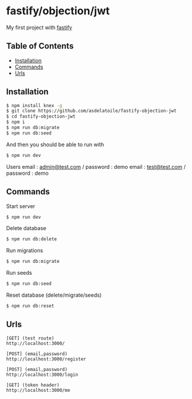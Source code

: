 # fastify/objection/jwt

My first project with [fastify](https://www.fastify.io/)

## Table of Contents

- [Installation](#installation)
- [Commands](#commands)
- [Urls](#urls)

## Installation

```bash
$ npm install knex -g
$ git clone https://github.com/asdelatoile/fastify-objection-jwt
$ cd fastify-objection-jwt
$ npm i
$ npm run db:migrate
$ npm run db:seed
```

And then you should be able to run with

```bash
$ npm run dev
```

Users
email : admin@test.com / password : demo
email : test@test.com / password : demo

## Commands

Start server

```bash
$ npm run dev
```

Delete database

```bash
$ npm run db:delete
```

Run migrations

```bash
$ npm run db:migrate
```

Run seeds

```bash
$ npm run db:seed
```

Reset database (delete/migrate/seeds)

```bash
$ npm run db:reset
```

## Urls

```
[GET] (test route)
http://localhost:3000/

[POST] (email,password)
http://localhost:3000/register

[POST] (email,password)
http://localhost:3000/login

[GET] (token header)
http://localhost:3000/me
```
